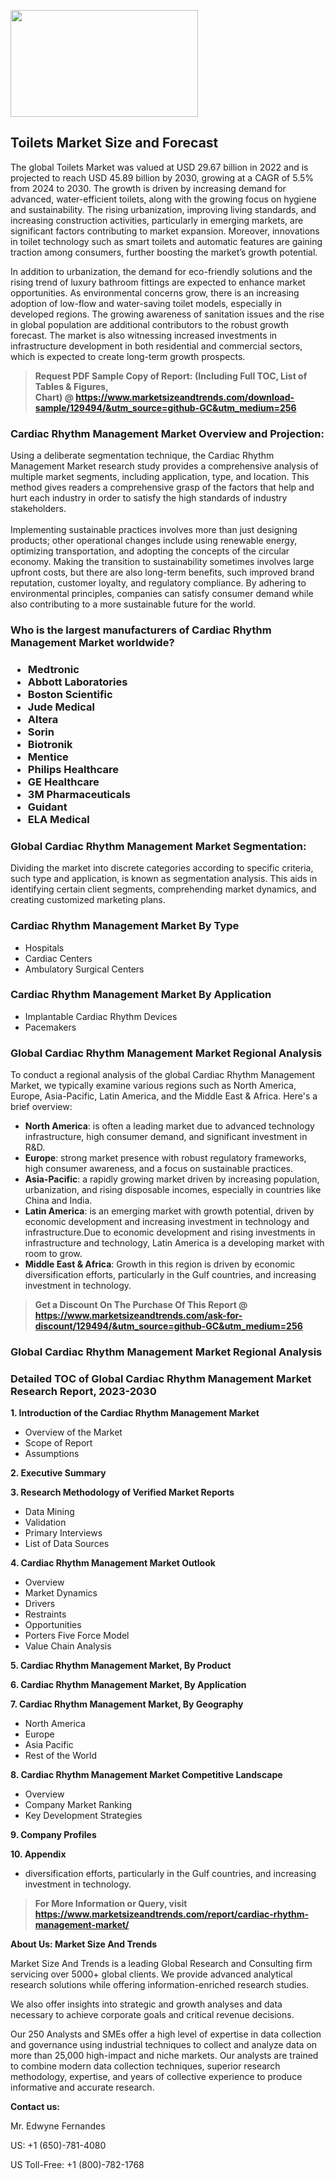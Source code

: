 <p><img class="alignnone size-medium wp-image-20088" src="https://ffe5etoiles.com/wp-content/uploads/2024/12/MST1-300x171.png" alt="" width="300" height="171" /></p><h2>Toilets Market Size and Forecast</h2><p>The global Toilets Market was valued at USD 29.67 billion in 2022 and is projected to reach USD 45.89 billion by 2030, growing at a CAGR of 5.5% from 2024 to 2030. The growth is driven by increasing demand for advanced, water-efficient toilets, along with the growing focus on hygiene and sustainability. The rising urbanization, improving living standards, and increasing construction activities, particularly in emerging markets, are significant factors contributing to market expansion. Moreover, innovations in toilet technology such as smart toilets and automatic features are gaining traction among consumers, further boosting the market’s growth potential.</p><p>In addition to urbanization, the demand for eco-friendly solutions and the rising trend of luxury bathroom fittings are expected to enhance market opportunities. As environmental concerns grow, there is an increasing adoption of low-flow and water-saving toilet models, especially in developed regions. The growing awareness of sanitation issues and the rise in global population are additional contributors to the robust growth forecast. The market is also witnessing increased investments in infrastructure development in both residential and commercial sectors, which is expected to create long-term growth prospects.</p></p><blockquote id="" class=""><strong>Request PDF Sample Copy of Report: (Including Full TOC, List of Tables &amp; Figures, Chart)&nbsp;@&nbsp;<strong><a href="https://www.marketsizeandtrends.com/download-sample/129494/&utm_source=github-GC&utm_medium=256" target="_blank">https://www.marketsizeandtrends.com/download-sample/129494/&utm_source=github-GC&utm_medium=256</a></strong></strong></blockquote><h3 id="" class="">Cardiac Rhythm Management Market&nbsp;Overview and Projection:</h3><p id="" class="">Using a deliberate segmentation technique, the Cardiac Rhythm Management Market research study provides a comprehensive analysis of multiple market segments, including application, type, and location. This method gives readers a comprehensive grasp of the factors that help and hurt each industry in order to satisfy the high standards of industry stakeholders. <br /> <br />Implementing sustainable practices involves more than just designing products; other operational changes include using renewable energy, optimizing transportation, and adopting the concepts of the circular economy. Making the transition to sustainability sometimes involves large upfront costs, but there are also long-term benefits, such improved brand reputation, customer loyalty, and regulatory compliance. By adhering to environmental principles, companies can satisfy consumer demand while also contributing to a more sustainable future for the world.</p><h3 id="" class="">Who is the largest manufacturers of&nbsp;Cardiac Rhythm Management Market worldwide?</h3><h3 class=""><p><ul><li>Medtronic </li><li> Abbott Laboratories </li><li> Boston Scientific </li><li> Jude Medical </li><li> Altera </li><li> Sorin </li><li> Biotronik </li><li> Mentice </li><li> Philips Healthcare </li><li> GE Healthcare </li><li> 3M Pharmaceuticals </li><li> Guidant </li><li> ELA Medical</li></ul></p></h3><h3 id="" class="">Global&nbsp;Cardiac Rhythm Management Market Segmentation:</h3><p id="" class="">Dividing the market into discrete categories according to specific criteria, such type and application, is known as segmentation analysis. This aids in identifying certain client segments, comprehending market dynamics, and creating customized marketing plans.</p><h3 id="" class="">Cardiac Rhythm Management Market&nbsp;By Type</h3><p><p><ul><li>Hospitals</li><li> Cardiac Centers</li><li> Ambulatory Surgical Centers</p></li></ul></p></p><h3 id="" class="">Cardiac Rhythm Management Market&nbsp;By Application</h3><p class=""><p><ul><li>Implantable Cardiac Rhythm Devices</li><li> Pacemakers</li></ul></p></p><h3 id="" class="">Global Cardiac Rhythm Management Market Regional Analysis</h3><p id="" class="">To conduct a regional analysis of the global Cardiac Rhythm Management Market, we typically examine various regions such as North America, Europe, Asia-Pacific, Latin America, and the Middle East &amp; Africa. Here's a brief overview:</p><ul><li><strong>North America</strong>: is often a leading market due to advanced technology infrastructure, high consumer demand, and significant investment in R&amp;D.</li><li><strong>Europe</strong>: strong market presence with robust regulatory frameworks, high consumer awareness, and a focus on sustainable practices.</li><li><strong>Asia-Pacific</strong>: a rapidly growing market driven by increasing population, urbanization, and rising disposable incomes, especially in countries like China and India.</li><li><strong>Latin America</strong>: is an emerging market with growth potential, driven by economic development and increasing investment in technology and infrastructure.Due to economic development and rising investments in infrastructure and technology, Latin America is a developing market with room to grow.</li><li><strong>Middle East &amp; Africa</strong>: Growth in this region is driven by economic diversification efforts, particularly in the Gulf countries, and increasing investment in technology.</li></ul><blockquote id="" class=""><strong>Get a Discount On The Purchase Of This Report @ <strong><a href="https://www.marketsizeandtrends.com/ask-for-discount/129494/&utm_source=github-GC&utm_medium=256" target="_blank">https://www.marketsizeandtrends.com/ask-for-discount/129494/&utm_source=github-GC&utm_medium=256</a></strong></strong></blockquote><h3 id="" class="">Global Cardiac Rhythm Management Market Regional Analysis</h3><h3 id="" class="">Detailed TOC of Global Cardiac Rhythm Management Market Research Report, 2023-2030</h3><p id="" class=""><strong>1. Introduction of the Cardiac Rhythm Management Market</strong></p><ul><li>Overview of the Market</li><li>Scope of Report</li><li>Assumptions</li></ul><p id="" class=""><strong>2. Executive Summary</strong></p><p id="" class=""><strong>3. Research Methodology of Verified Market Reports</strong></p><ul><li>Data Mining</li><li>Validation</li><li>Primary Interviews</li><li>List of Data Sources</li></ul><p id="" class=""><strong>4. Cardiac Rhythm Management Market Outlook</strong></p><ul><li>Overview</li><li>Market Dynamics</li><li>Drivers</li><li>Restraints</li><li>Opportunities</li><li>Porters Five Force Model</li><li>Value Chain Analysis</li></ul><p id="" class=""><strong>5. Cardiac Rhythm Management Market, By Product</strong></p><p id="" class=""><strong>6. Cardiac Rhythm Management Market, By Application</strong></p><p id="" class=""><strong>7. Cardiac Rhythm Management Market, By Geography</strong></p><ul><li>North America</li><li>Europe</li><li>Asia Pacific</li><li>Rest of the World</li></ul><p id="" class=""><strong>8. Cardiac Rhythm Management Market Competitive Landscape</strong></p><ul><li>Overview</li><li>Company Market Ranking</li><li>Key Development Strategies</li></ul><p id="" class=""><strong>9. Company Profiles</strong></p><p id="" class=""><strong>10. Appendix</strong></p><ul><li>diversification efforts, particularly in the Gulf countries, and increasing investment in technology.</li></ul><blockquote id="" class=""><strong>For More Information or Query, visit <strong><strong><a href="https://www.marketsizeandtrends.com/report/cardiac-rhythm-management-market/" target="_blank">https://www.marketsizeandtrends.com/report/cardiac-rhythm-management-market/</a></strong></strong></strong></blockquote><p id="" class=""><strong>About Us: Market Size And Trends</strong></p><p id="" class="">Market Size And Trends is a leading Global Research and Consulting firm servicing over 5000+ global clients. We provide advanced analytical research solutions while offering information-enriched research studies.</p><p id="" class="">We also offer insights into strategic and growth analyses and data necessary to achieve corporate goals and critical revenue decisions.</p><p id="" class="">Our 250 Analysts and SMEs offer a high level of expertise in data collection and governance using industrial techniques to collect and analyze data on more than 25,000 high-impact and niche markets. Our analysts are trained to combine modern data collection techniques, superior research methodology, expertise, and years of collective experience to produce informative and accurate research.</p><p id="" class=""><strong>Contact us:</strong></p><p id="" class="">Mr. Edwyne Fernandes</p><p id="" class="">US: +1 (650)-781-4080</p><p id="" class="">US Toll-Free: +1 (800)-782-1768</p>

